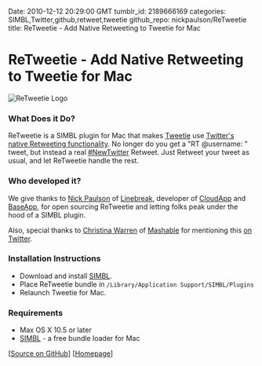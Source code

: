 Date: 2010-12-12 20:29:00 GMT
tumblr_id: 2189666169
categories: SIMBL,Twitter,github,retweet,tweetie
github_repo: nickpaulson/ReTweetie
title: ReTweetie - Add Native Retweeting to Tweetie for Mac

# ReTweetie - Add Native Retweeting to Tweetie for Mac

<img src="http://cl.ly/1w0Y070P0F3K291C1f26/retweetie-logo.png" alt="ReTweetie Logo" />

### What Does it Do?

ReTweetie is a SIMBL plugin for Mac that makes [Tweetie](http://www.atebits.com/tweetie-mac/) use [Twitter's native Retweeting functionality](http://support.twitter.com/articles/220115-what-is-retweet-newtwitter). No longer do you get a "RT @username: " tweet, but instead a real [#NewTwitter](http://twitter.com/newtwitter) Retweet. Just Retweet your tweet as usual, and let ReTweetie handle the rest.

### Who developed it?

We give thanks to [Nick Paulson](http://nickpaulson.com/) of [Linebreak](http://bylinebreak.com/), developer of [CloudApp](http://getcloudapp.com/) and [BaseApp](http://getbaseapp.com/), for open sourcing ReTweetie and letting folks peak under the hood of a SIMBL plugin.

Also, special thanks to [Christina Warren](http://twitter.com/film_girl) of [Mashable](http://mashable.com/) for mentioning this [on Twitter](http://twitter.com/film_girl/status/14027692118638592).

### Installation Instructions

* Download and install [SIMBL](http://www.culater.net/software/SIMBL/SIMBL.php).
* Place ReTweetie bundle in `/Library/Application Support/SIMBL/Plugins`
* Relaunch Tweetie for Mac.

### Requirements

* Max OS X 10.5 or later
* [SIMBL](http://www.culater.net/software/SIMBL/SIMBL.php) - a free bundle loader for Mac

[[Source on GitHub](https://github.com/nickpaulson/ReTweetie)] [[Homepage](http://nickpaulson.com/retweetie/)]
